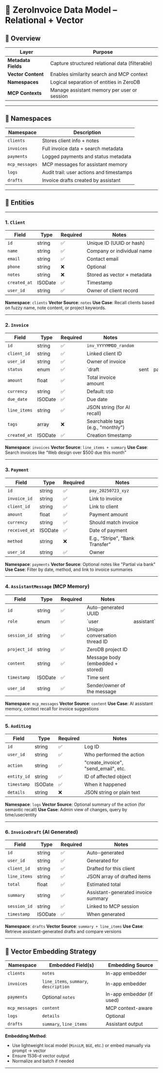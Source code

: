 # 🧾 ZeroInvoice Data Model – Relational + Vector

## 📁 Overview

| Layer               | Purpose                                         |
| ------------------- | ----------------------------------------------- |
| **Metadata Fields** | Capture structured relational data (filterable) |
| **Vector Content**  | Enables similarity search and MCP context       |
| **Namespaces**      | Logical separation of entities in ZeroDB        |
| **MCP Contexts**    | Manage assistant memory per user or session     |

---

## 📂 Namespaces

| Namespace      | Description                              |
| -------------- | ---------------------------------------- |
| `clients`      | Stores client info + notes               |
| `invoices`     | Full invoice data + search metadata      |
| `payments`     | Logged payments and status metadata      |
| `mcp_messages` | MCP messages for assistant memory        |
| `logs`         | Audit trail: user actions and timestamps |
| `drafts`       | Invoice drafts created by assistant      |

---

## 📘 Entities

---

### 1. `Client`

| Field        | Type    | Required | Notes                       |
| ------------ | ------- | -------- | --------------------------- |
| `id`         | string  | ✅        | Unique ID (UUID or hash)    |
| `name`       | string  | ✅        | Company or individual name  |
| `email`      | string  | ✅        | Contact email               |
| `phone`      | string  | ❌        | Optional                    |
| `notes`      | string  | ❌        | Stored as vector + metadata |
| `created_at` | ISODate | ✅        | Timestamp                   |
| `user_id`    | string  | ✅        | Owner of client record      |

**Namespace**: `clients`
**Vector Source**: `notes`
**Use Case**: Recall clients based on fuzzy name, note content, or project keywords.

---

### 2. `Invoice`

| Field        | Type    | Required | Notes                             |      |      |           |
| ------------ | ------- | -------- | --------------------------------- | ---- | ---- | --------- |
| `id`         | string  | ✅        | `inv_YYYYMMDD_random`             |      |      |           |
| `client_id`  | string  | ✅        | Linked client ID                  |      |      |           |
| `user_id`    | string  | ✅        | Owner of invoice                  |      |      |           |
| `status`     | enum    | ✅        | \`draft                           | sent | paid | overdue\` |
| `amount`     | float   | ✅        | Total invoice amount              |      |      |           |
| `currency`   | string  | ✅        | Default: `USD`                    |      |      |           |
| `due_date`   | ISODate | ✅        | Due date                          |      |      |           |
| `line_items` | string  | ✅        | JSON string (for AI recall)       |      |      |           |
| `tags`       | array   | ❌        | Searchable tags (e.g., "monthly") |      |      |           |
| `created_at` | ISODate | ✅        | Creation timestamp                |      |      |           |

**Namespace**: `invoices`
**Vector Source**: `line_items + summary`
**Use Case**: Search invoices like “Web design over \$500 due this month”

---

### 3. `Payment`

| Field         | Type    | Required | Notes                           |
| ------------- | ------- | -------- | ------------------------------- |
| `id`          | string  | ✅        | `pay_20250723_xyz`              |
| `invoice_id`  | string  | ✅        | Link to invoice                 |
| `client_id`   | string  | ✅        | Link to client                  |
| `amount`      | float   | ✅        | Payment amount                  |
| `currency`    | string  | ✅        | Should match invoice            |
| `received_at` | ISODate | ✅        | Date of payment                 |
| `method`      | string  | ❌        | E.g., “Stripe”, “Bank Transfer” |
| `user_id`     | string  | ✅        | Owner                           |

**Namespace**: `payments`
**Vector Source**: Optional notes like "Partial via bank"
**Use Case**: Filter by date, method, and link to invoice summaries

---

### 4. `AssistantMessage` (MCP Memory)

| Field        | Type    | Required | Notes                            |             |
| ------------ | ------- | -------- | -------------------------------- | ----------- |
| `id`         | string  | ✅        | Auto-generated UUID              |             |
| `role`       | enum    | ✅        | \`user                           | assistant\` |
| `session_id` | string  | ✅        | Unique conversation thread ID    |             |
| `project_id` | string  | ✅        | ZeroDB project ID                |             |
| `content`    | string  | ✅        | Message body (embedded + stored) |             |
| `timestamp`  | ISODate | ✅        | Time sent                        |             |
| `user_id`    | string  | ✅        | Sender/owner of the message      |             |

**Namespace**: `mcp_messages`
**Vector Source**: `content`
**Use Case**: AI assistant memory, context recall for invoice suggestions

---

### 5. `AuditLog`

| Field       | Type    | Required | Notes                                  |
| ----------- | ------- | -------- | -------------------------------------- |
| `id`        | string  | ✅        | Log ID                                 |
| `user_id`   | string  | ✅        | Who performed the action               |
| `action`    | string  | ✅        | "create\_invoice", "send\_email", etc. |
| `entity_id` | string  | ✅        | ID of affected object                  |
| `timestamp` | ISODate | ✅        | When it happened                       |
| `details`   | string  | ❌        | JSON string or plain text              |

**Namespace**: `logs`
**Vector Source**: Optional summary of the action (for semantic recall)
**Use Case**: Admin view of changes, query by time/user/entity

---

### 6. `InvoiceDraft` (AI Generated)

| Field        | Type    | Required | Notes                               |
| ------------ | ------- | -------- | ----------------------------------- |
| `id`         | string  | ✅        | Auto-generated                      |
| `user_id`    | string  | ✅        | Generated for                       |
| `client_id`  | string  | ✅        | Drafted for this client             |
| `line_items` | string  | ✅        | JSON array of drafted items         |
| `total`      | float   | ✅        | Estimated total                     |
| `summary`    | string  | ✅        | Assistant-generated invoice summary |
| `session_id` | string  | ✅        | Linked to MCP session               |
| `timestamp`  | ISODate | ✅        | When generated                      |

**Namespace**: `drafts`
**Vector Source**: `summary + line_items`
**Use Case**: Retrieve assistant-generated drafts and compare versions

---

## 🧠 Vector Embedding Strategy

| Namespace      | Embedded Field(s)                      | Embedding Source          |
| -------------- | -------------------------------------- | ------------------------- |
| `clients`      | `notes`                                | In-app embedder           |
| `invoices`     | `line_items`, `summary`, `description` | In-app embedder           |
| `payments`     | Optional `notes`                       | In-app embedder (if used) |
| `mcp_messages` | `content`                              | MCP context-aware         |
| `logs`         | `details`                              | Optional                  |
| `drafts`       | `summary`, `line_items`                | Assistant output          |

**Embedding Method**:

* Use lightweight local model (`MiniLM`, `BGE`, etc.) or embed manually via prompt → vector
* Ensure 1536-d vector output
* Normalize and batch if needed

---

